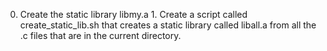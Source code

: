 0. Create the static library libmy.a 1. Create a script called create_static_lib.sh that creates a static library called liball.a from all the .c files that are in the current directory.
